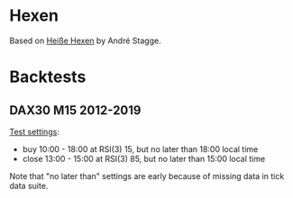 # Hexen
Based on [Heiße Hexen](https://www.andre-stagge.de/heisse-hexen/) by André Stagge.

# Backtests
## DAX30 M15 2012-2019
[Test settings](dax30_m15.set):
* buy 10:00 - 18:00 at RSI(3) 15, but no later than 18:00 local time
* close 13:00 - 15:00 at RSI(3) 85, but no later than 15:00 local time 

Note that "no later than" settings are early because of missing data in tick data suite.

